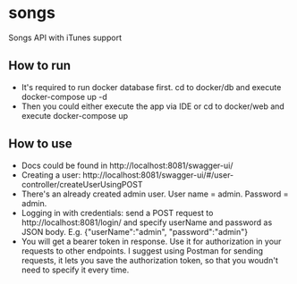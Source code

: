 # songs
Songs API with iTunes support

## How to run
- It's required to run docker database first. cd to docker/db and execute docker-compose up -d
- Then you could either execute the app via IDE or cd to docker/web and execute docker-compose up

## How to use
- Docs could be found in http://localhost:8081/swagger-ui/
- Creating a user: http://localhost:8081/swagger-ui/#/user-controller/createUserUsingPOST
- There's an already created admin user. User name = admin. Password = admin.
- Logging in with credentials: send a POST request to http://localhost:8081/login/ and specify userName and password as JSON body. E.g. {"userName":"admin", "password":"admin"}
- You will get a bearer token in response. Use it for authorization in your requests to other endpoints. I suggest using Postman for sending requests, it lets you save the authorization token, so that you woudn't need to specify it every time.
